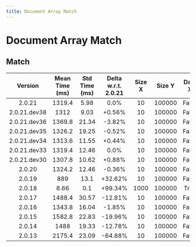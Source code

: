 ```yaml
---
title: Document Array Match
---
```

# Document Array Match

## Match

| Version | Mean Time (ms) | Std Time (ms) | Delta w.r.t. 2.0.21 | Size X | Size Y | Dam X | Dam Y | Emb Size | Use Scipy | Metric | Top K | Iterations |
| :---: | :---: | :---: | :---: | :---: | :---: | :---: | :---: | :---: | :---: | :---: | :---: | :---: |
| 2.0.21 | 1319.4 | 5.98 | 0.0% | 10 | 100000 | False | False | 256 | False | euclidean | 3 | 5 |
| 2.0.21.dev38 | 1312 | 9.03 | +0.56% | 10 | 100000 | False | False | 256 | False | euclidean | 3 | 5 |
| 2.0.21.dev36 | 1369.8 | 21.34 | -3.82% | 10 | 100000 | False | False | 256 | False | euclidean | 3 | 5 |
| 2.0.21.dev35 | 1326.2 | 19.25 | -0.52% | 10 | 100000 | False | False | 256 | False | euclidean | 3 | 5 |
| 2.0.21.dev34 | 1313.6 | 11.55 | +0.44% | 10 | 100000 | False | False | 256 | False | euclidean | 3 | 5 |
| 2.0.21.dev33 | 1319.4 | 12.46 | 0.0% | 10 | 100000 | False | False | 256 | False | euclidean | 3 | 5 |
| 2.0.21.dev30 | 1307.8 | 10.62 | +0.88% | 10 | 100000 | False | False | 256 | False | euclidean | 3 | 5 |
| 2.0.20 | 1324.2 | 12.46 | -0.36% | 10 | 100000 | False | False | 256 | False | euclidean | 3 | 5 |
| 2.0.19 | 889 | 13.1 | +32.62% | 10 | 100000 | False | False | 256 | False | euclidean | 3 | 5 |
| 2.0.18 | 8.66 | 0.1 | +99.34% | 1000 | 100000 | True | False | 256 | False | euclidean | 100 | 5 |
| 2.0.17 | 1488.4 | 30.57 | -12.81% | 10 | 100000 | False | False | 256 | False | euclidean | 3 | 5 |
| 2.0.16 | 1343.8 | 16.04 | -1.85% | 10 | 100000 | False | False | 256 | False | euclidean | 3 | 5 |
| 2.0.15 | 1582.8 | 22.83 | -19.96% | 10 | 100000 | False | False | 256 | False | euclidean | 3 | 5 |
| 2.0.14 | 1488 | 19.33 | -12.78% | 10 | 100000 | False | False | 256 | False | euclidean | 3 | 5 |
| 2.0.13 | 2175.4 | 23.09 | -64.88% | 10 | 100000 | False | False | 256 | False | euclidean | 3 | 5 |
